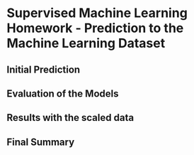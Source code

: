 # Supervised Machine Learning Homework - Prediction to the Machine Learning Dataset


## Initial Prediction



## Evaluation of the Models



## Results with the scaled data


## Final Summary

